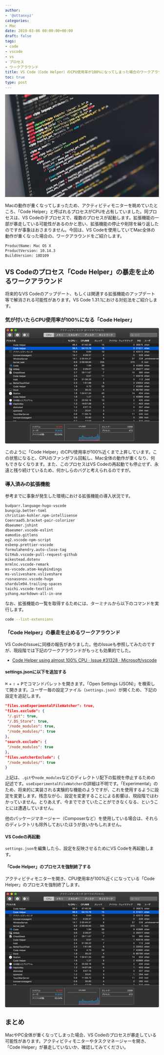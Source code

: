 ```yaml
---
author:
- '@ottanxyz'
categories:
- Mac
date: 2019-03-06 00:00:00+00:00
draft: false
tags:
- code
- vscode
- vs
- プロセス
- ワークアラウンド
title: VS Code（Code Helper）のCPU使用率が100%になってしまった場合のワークアラウンド
toc: true
type: post
---
```


![](190306-2730d936a56a3381.jpg)

Macの動作が重くなってしまったため、アクティビティモニターを眺めていたところ、「Code Helper」と呼ばれるプロセスがCPUを占有していました。同プロセスは、VS Codeの子プロセスで、複数のプロセスが起動します。拡張機能の一部が暴走している可能性があるのかと思い、拡張機能の停止や削除を繰り返したのですが事象はおさまりません。今回は、VS Codeを使用していてMac全体の動作が重くなった場合の、ワークアラウンドをご紹介します。

```
ProductName: Mac OS X
ProductVersion: 10.14.3
BuildVersion: 18D109
```

## VS Codeのプロセス「Code Helper」の暴走を止めるワークアラウンド

将来的なVS Codeのアップデート、もしくは関連する拡張機能のアップデート等で解消される可能性があります。VS Code 1.31.1における対処法をご紹介します。

### 気が付いたらCPU使用率が100%になる「Code Helper」

![](190306-4f7e55be1bf1770e.png)

このように「Code Helper」のCPU使用率が100%近くまで上昇しています。この状態になると、CPUのファンがフル回転し、Mac全体の動作が重くなり、何もできなくなります。また、このプロセスはVS Codeの再起動でも停止せず、永遠と残り続けているため、何かしらのバグと考えられるのですが。

### 導入済みの拡張機能

参考までに事象が発生した環境における拡張機能の導入状況です。

```
budparr.language-hugo-vscode
bungcip.better-toml
christian-kohler.npm-intellisense
CoenraadS.bracket-pair-colorizer
dbaeumer.jshint
dbaeumer.vscode-eslint
eamodio.gitlens
eg2.vscode-npm-script
esbenp.prettier-vscode
formulahendry.auto-close-tag
GitHub.vscode-pull-request-github
mikestead.dotenv
mrmlnc.vscode-remark
ms-vscode.atom-keybindings
ms-vsliveshare.vsliveshare
rusnasonov.vscode-hugo
shardulm94.trailing-spaces
taichi.vscode-textlint
yzhang.markdown-all-in-one
```

なお、拡張機能の一覧を取得するためには、ターミナルから以下のコマンドを実行します。

```bash
code --list-extensions
```

### 「Code Helper」の暴走を止めるワークアラウンド

VS CodeのIssueに同様の報告がありました。他のIssueも参照してみたのですが、現段階では下記のワークアラウンドがもっとも効果的でした。

- [Code Helper using almost 100% CPU · Issue #31328 · Microsoft/vscode](https://github.com/Microsoft/vscode/issues/31328)

#### settings.jsonに以下を追加する

<kbd>&#8984;</kbd> + <kbd>&#8679;</kbd> + <kbd>P</kbd>でコマンドパレットを開きます。「Open Settings (JSON)」を検索して開きます。ユーザー毎の設定ファイル（`settings.json`）が開くため、下記の設定を追記します。

```json
"files.useExperimentalFileWatcher": true,
"files.exclude": {
 "/.git": true,
 "/.DS_Store": true,
 "/node_modules": true,
 "/node_modules/": true
},
"search.exclude": {
 "/node_modules": true
},
"files.watcherExclude": {
 "/node_modules/": true
}
```

上記は、`.git`や`node_modules`などのディレクトリ配下の監視を停止するための記述です。`useExperimentalFileWatcher`の詳細は不明です。「Experimental」のため、将来的に実装される実験的な機能のようですが、これを使用するように設定を変更します。残念ながら、設定を変更することによる影響は、現段階ではわかっていません。とりあえず、今までできていたことができなくなる、ということには遭遇していません。

他のパッケージマネージャー（Composerなど）を使用している場合は、それらのディレクトリも除外しておいたほうが良いかもしれません。

#### VS Codeの再起動

`settings.json`を編集したら、設定を反映させるためにVS Codeを再起動します。

#### 「Code Helper」のプロセスを強制終了する

アクティビティモニターを開き、CPU使用率が100%近くになっている「Code Helper」のプロセスを強制終了します。

![](190306-4f7e55be1bf1770e.png)

## まとめ

MacやPC全体が重くなってしまった場合、VS Codeのプロセスが暴走している可能性があります。アクティビティモニターやタスクマネージャーを開き、「Code Helper」が暴走していないか、確認してみてください。
